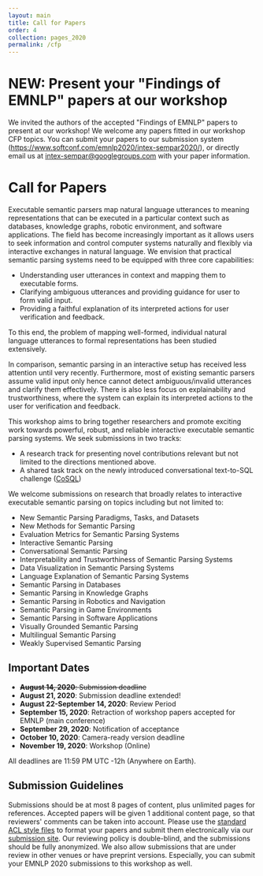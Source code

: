 ```yaml
---
layout: main
title: Call for Papers
order: 4
collection: pages_2020
permalink: /cfp
---
```

# NEW: Present your "Findings of EMNLP" papers at our workshop

We invited the authors of the accepted "Findings of EMNLP" papers to present at our workshop!
We welcome any papers fitted in our workshop CFP topics.
You can submit your papers to our submission system (https://www.softconf.com/emnlp2020/intex-sempar2020/), or directly email us at intex-sempar@googlegroups.com with your paper information.

# Call for Papers
Executable semantic parsers map natural language utterances to meaning representations that can be executed in a particular context such as databases, knowledge graphs, robotic environment, and software applications. The field has become increasingly important as it allows users to seek information and control computer systems naturally and flexibly via interactive exchanges in natural language. We envision that practical semantic parsing systems need to be equipped with three core capabilities: 

- Understanding user utterances in context and mapping them to executable forms.
- Clarifying ambiguous utterances and providing guidance for user to form valid input.
- Providing a faithful explanation of its interpreted actions for user verification and feedback.

To this end, the problem of mapping well-formed, individual natural language utterances to formal representations has been studied extensively.

In comparison, semantic parsing in an interactive setup has received less attention until very recently. Furthermore, most of existing semantic parsers assume valid input only hence cannot detect ambiguous/invalid utterances and clarify them effectively.
There is also less focus on explainability and trustworthiness, where the system can explain its interpreted actions to the user for verification and feedback.

This workshop aims to bring together researchers and promote exciting work towards powerful, robust, and reliable interactive executable semantic parsing systems. We seek submissions in two tracks:

- A research track for presenting novel contributions relevant but not limited to the directions mentioned above.
- A shared task track on the newly introduced conversational text-to-SQL challenge ([CoSQL](https://yale-lily.github.io/cosql))

We welcome submissions on research that broadly relates to interactive executable semantic parsing on topics including but not limited to:

- New Semantic Parsing Paradigms, Tasks, and Datasets
- New Methods for Semantic Parsing
- Evaluation Metrics for Semantic Parsing Systems
- Interactive Semantic Parsing
- Conversational Semantic Parsing
- Interpretability and Trustworthiness of Semantic Parsing Systems
- Data Visualization in Semantic Parsing Systems
- Language Explanation of Semantic Parsing Systems
- Semantic Parsing in Databases
- Semantic Parsing in Knowledge Graphs
- Semantic Parsing in Robotics and Navigation
- Semantic Parsing in Game Environments
- Semantic Parsing in Software Applications
- Visually Grounded Semantic Parsing
- Multilingual Semantic Parsing
- Weakly Supervised Semantic Parsing


## Important Dates
- <s>**August 14, 2020**:              Submission deadline</s>
- **August 21, 2020**:              Submission deadline extended!
- **August 22-September 14, 2020**: Review Period
- **September 15, 2020**:           Retraction of workshop papers accepted for EMNLP (main conference)
- **September 29, 2020**:           Notification of acceptance
- **October 10, 2020**:             Camera-ready version deadline
- **November 19, 2020**:            Workshop (Online)

All deadlines are 11:59 PM UTC -12h (Anywhere on Earth).


## Submission Guidelines
Submissions should be at most 8 pages of content, plus unlimited pages for references.
Accepted papers will be given 1 additional content page, so that reviewers' comments can be taken into account. 
Please use the [standard ACL style files](https://2020.emnlp.org/call-for-papers) to format your papers and submit them electronically via our [submission site](https://www.softconf.com/emnlp2020/intex-sempar2020/).
Our reviewing policy is double-blind, and the submissions should be fully anonymized.
We also allow submissions that are under review in other venues or have preprint versions.
Especially, you can submit your EMNLP 2020 submissions to this workshop as well.


